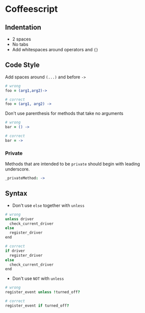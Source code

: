 Coffeescript
============

## Indentation

* 2 spaces
* No tabs
* Add whitespaces around operators and `{}`

## Code Style

Add spaces around `(...)` and before `->`

```coffee
# wrong
foo = (arg1,arg2)->

# correct
foo = (arg1, arg2) ->
```

Don't use parenthesis for methods that take no arguments

```coffee
# wrong
bar = () ->

# correct
bar = ->
```

### Private

Methods that are intended to be `private` should begin with leading underscore.

```coffee
_privateMethod: ->
```

## Syntax

* Don't use `else` together with `unless`

```coffee
# wrong
unless driver
  check_current_driver
else
  register_driver
end

# correct
if driver
  register_driver
else
  check_current_driver
end
```

* Don't use `NOT` with `unless`

```coffee
# wrong
register_event unless !turned_off?

# correct
register_event if turned_off?
```
